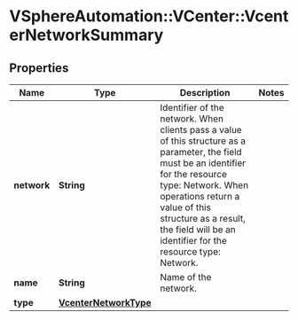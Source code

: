 # VSphereAutomation::VCenter::VcenterNetworkSummary

## Properties
Name | Type | Description | Notes
------------ | ------------- | ------------- | -------------
**network** | **String** | Identifier of the network. When clients pass a value of this structure as a parameter, the field must be an identifier for the resource type: Network. When operations return a value of this structure as a result, the field will be an identifier for the resource type: Network. | 
**name** | **String** | Name of the network. | 
**type** | [**VcenterNetworkType**](VcenterNetworkType.md) |  | 


